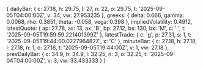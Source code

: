 {
  dailyBar: {
    c: 27.18,
    h: 29.75,
    l: 27,
    n: 22,
    o: 29.75,
    t: '2025-09-05T04:00:00Z',
    v: 34,
    vw: 27.953235
  },
  greeks: {
    delta: 0.666,
    gamma: 0.0068,
    rho: 0.3851,
    theta: -0.058,
    vega: 0.398
  },
  impliedVolatility: 0.4912,
  latestQuote: {
    ap: 27.78,
    as: 13,
    ax: 'B',
    bp: 27.12,
    bs: 130,
    bx: 'M',
    c: ' ',
    t: '2025-09-05T19:59:59.221401399Z'
  },
  latestTrade: {
    c: 'g',
    p: 27.31,
    s: 1,
    t: '2025-09-05T19:44:00.022796482Z',
    x: 'C'
  },
  minuteBar: {
    c: 27.18,
    h: 27.18,
    l: 27.18,
    n: 1,
    o: 27.18,
    t: '2025-09-05T19:44:00Z',
    v: 1,
    vw: 27.18
  },
  prevDailyBar: {
    c: 34.9,
    h: 34.9,
    l: 32.25,
    n: 3,
    o: 32.25,
    t: '2025-09-04T04:00:00Z',
    v: 3,
    vw: 33.433333
  }
}
